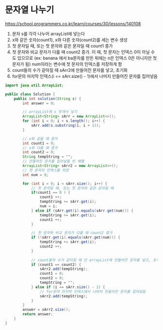 # 문자열 나누기

https://school.programmers.co.kr/learn/courses/30/lessons/140108

1. 문자 s를 각각 나누어 arrayList에 넣는다
2. x와 같은 숫자(count1), x와 다른 숫자(count2)를 세는 변수 생성
3. 첫 문자일 때, 또는 첫 문자와 같은 문자일 때 count1 증가
4. 첫 문자와 비교 문자가 다를 때 count2 증가. 이 때, 첫 문자는 인덱스 0이 아닐 수도 있으므로 (ex: banana 에서 ba문자를 만든 뒤에는 n은 인덱스 0은 아니지만 첫 문자가 됨) num이라는 변수에 첫 문자의 인덱스를 저장하게 함
5. count들의 수가 같아질 때 sArr2에 만들어진 문자를 넣고, 초기화
6. for문의 마지막 인덱스(i == sArr.size() - 1)에서 나머지 만들어진 문자를 집어넣음


```java
import java.util.ArrayList;

public class Solution {
    public int solution(String s) {
        int answer = 0;

        // arrayList에 s 쪼개서 넣기
        ArrayList<String> sArr = new ArrayList<>();
        for (int i = 0; i < s.length(); i++) {
            sArr.add(s.substring(i, i + 1));
        }

        // x와 같을 때 증가
        int count1 = 0;
        // x와 다를 때 증가
        int count2 = 0;
        String tempString = "";
        // 만들어진 문자를 집어넣을 빈 배열
        ArrayList<String> sArr2 = new ArrayList<>();
        // 첫 문자의 인덱스를 저장
        int num = 0;

        for (int i = 0; i < sArr.size(); i++) {
            // 첫 문자일 때, 또는 첫 문자와 같은 문자일 때
            if(count1 == 0 ) {
                count1 ++;
                tempString += sArr.get(i);
                num = i;
            } else if (sArr.get(i).equals(sArr.get(num))) {
                tempString += sArr.get(i);
                count1 ++;
            }

            // 첫 문자와 비교 문자가 다를 때 count2 증가
            if (!sArr.get(i).equals(sArr.get(num))) {
                tempString += sArr.get(i);
                count2 ++;
            }
            
            // count들의 수가 같아질 때 빈 arrayList에 만들어진 문자를 넣고, 초기화
            if (count1 == count2) {
                sArr2.add(tempString);
                count1 = 0;
                count2 = 0;
                tempString = "";
            } else if (i == sArr.size() - 1) {
                // for문의 마지막 인덱스에서 나머지 만들어진 문자를 집어넣음
                sArr2.add(tempString);
            }
        }
        answer = sArr2.size();
        return answer;
    }
}
```